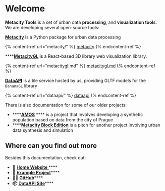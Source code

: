 # Welcome

**Metacity Tools** is a set of urban data **processing**, and **visualization tools**. We are developing several open-source tools:

[**Metacity**](metacity/) is a Python package for urban data processing

{% content-ref url="metacity/" %}
[metacity](metacity/)
{% endcontent-ref %}

****[**MetacityGL**](metacitygl.md) is a React-based 3D library web visualization library.

{% content-ref url="metacitygl.md" %}
[metacitygl.md](metacitygl.md)
{% endcontent-ref %}

[**DataAPI**](dataapi/) is a tile service hosted by us, providing GLTF models for the `BananaGL` library

{% content-ref url="dataapi/" %}
[dataapi](dataapi/)
{% endcontent-ref %}

There is also documentation for some of our older projects:

* ****[**AMOS**](archives/amos/) **** is a project that involves developing a synthetic population based on data from the city of Prague
* ****[**Metacity Block Edition**](archives/blocks/) is a pitch for another project involving urban data synthesis and simulation

## Where can you find out more

Besides this documentation, check out:

* 🏡 [**Home Website** ](https://metacity.cc)****
* **🧪** [**Example Project**](https://demo.metacity.cc)****
* **🧑‍💻** [**GitHub**](https://github.com/metacitytools)****
* **📦** [**DataAPI Site**](https://api.metacity.cc)****

